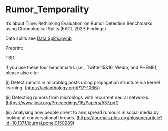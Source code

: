 # Rumor_Temporality

It’s about Time: Rethinking Evaluation on Rumor Detection Benchmarks using Chronological Splits (EACL 2023 Findings)

Data splits see [Data Splits.ipynb](https://github.com/YIDAMU/Rumor_Benchmarks_Temporality/blob/main/Data%20Splits.ipynb)

Preprint:

TBD


If you use these four benchmarks (i.e., Twitter15&16, Weibo, and PHEME), please also cite:

(i) Detect rumors in microblog posts using propagation structure via kernel learning. (https://aclanthology.org/P17-1066/)

(ii) Detecting rumors from microblogs with recurrent neural networks. (https://www.ijcai.org/Proceedings/16/Papers/537.pdf)

(iii) Analysing how people orient to and spread rumours in social media by looking at conversational threads. (https://journals.plos.org/plosone/article?id=10.1371/journal.pone.0150989)
